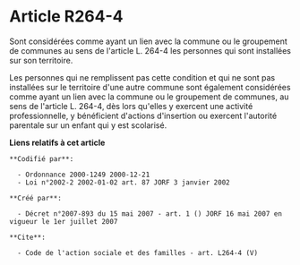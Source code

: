 # Article R264-4

Sont considérées comme ayant un lien avec la commune ou le groupement de communes au sens de l'article L. 264-4 les personnes
qui sont installées sur son territoire.

Les personnes qui ne remplissent pas cette condition et qui ne sont pas installées sur le territoire d'une autre commune sont
également considérées comme ayant un lien avec la commune ou le groupement de communes, au sens de l'article L. 264-4, dès
lors qu'elles y exercent une activité professionnelle, y bénéficient d'actions d'insertion ou exercent l'autorité parentale
sur un enfant qui y est scolarisé.

**Liens relatifs à cet article**

	**Codifié par**:

	  - Ordonnance 2000-1249 2000-12-21
	  - Loi n°2002-2 2002-01-02 art. 87 JORF 3 janvier 2002

	**Créé par**:

	  - Décret n°2007-893 du 15 mai 2007 - art. 1 () JORF 16 mai 2007 en vigueur le 1er juillet 2007

	**Cite**:

	  - Code de l'action sociale et des familles - art. L264-4 (V)
